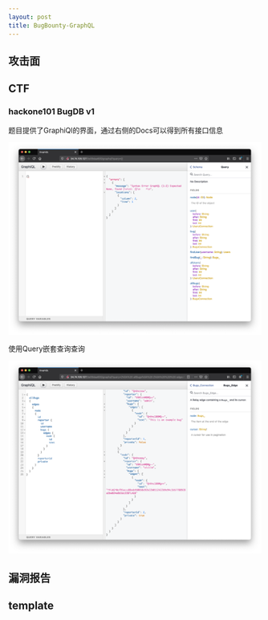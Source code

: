 ```yaml
---
layout: post
title: BugBounty-GraphQL
---
```


## 攻击面

## CTF

### hackone101 BugDB v1

题目提供了GraphiQl的界面，通过右侧的Docs可以得到所有接口信息

![](../images/bugDB_v1_1.png)

使用Query嵌套查询查询

![](../images/bugDB_v1_2.png)

## 漏洞报告

## template
